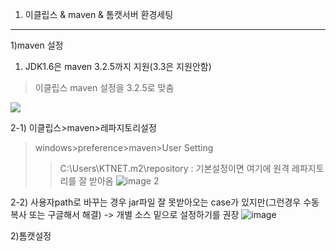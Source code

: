 01. 이클립스 & maven & 톰캣서버 환경세팅
<hr>

1)maven 설정
1) JDK1.6은 maven 3.2.5까지 지원(3.3은 지원안함)
 >이클립스 maven 설정을 3.2.5로 맞춤
 <div><img src="https://user-images.githubusercontent.com/45334819/53677741-43e2be00-3cf8-11e9-9ff2-d9f47807fb73.png"></div>

2-1) 이클립스>maven>레파지토리설정
 >windows>preference>maven>User Setting
 >>C:\Users\KTNET\.m2\repository 
  : 기본설정이면 여기에 원격 레파지토리를 잘 받아옴
 ![image 2](https://user-images.githubusercontent.com/45334819/53677742-43e2be00-3cf8-11e9-9a68-16dc0c19614c.png)

2-2) 사용자path로 바꾸는 경우 jar파일 잘 못받아오는 case가 있지만(그런경우 수동복사 또는 구글해서 해결) -> 개별 소스 밑으로 설정하기를 권장
![image](https://user-images.githubusercontent.com/45334819/53677743-447b5480-3cf8-11e9-8f28-5f44a03eed08.png)



2)톰캣설정

